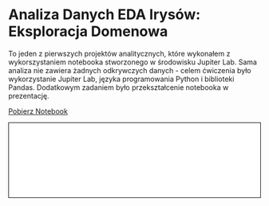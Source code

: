 
# Analiza Danych EDA Irysów: Eksploracja Domenowa

To jeden z pierwszych projektów analitycznych, które wykonałem z wykorszystaniem notebooka stworzonego w środowisku Jupiter Lab. Sama analiza nie zawiera żadnych odkrywczych danych - celem ćwiczenia było wykorzystanie Jupiter Lab, języka programowania Python i biblioteki Pandas. Dodatkowym zadaniem było przekształcenie notebooka w prezentację.

<a href="irysy.ipynb" class="md-button md-button--primary">Pobierz Notebook</a>

<iframe
    id="content"
    src="irysy.html"
    width="100%"
    style="border:1px solid black;overflow:hidden;"
></iframe>
<script>
function resizeIframeToFitContent(iframe) {
    iframe.style.height = (iframe.contentWindow.document.documentElement.scrollHeight + 50) + "px";
    iframe.contentDocument.body.style["overflow"] = 'hidden';
}
window.addEventListener('load', function() {
    var iframe = document.getElementById('content');
    resizeIframeToFitContent(iframe);
});
window.addEventListener('resize', function() {
    var iframe = document.getElementById('content');
    resizeIframeToFitContent(iframe);
});
</script>
